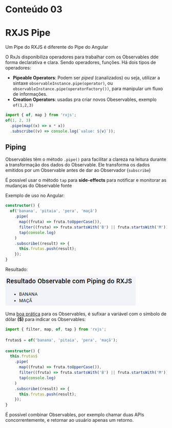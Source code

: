 <h1> Conteúdo 03 </h1>

# RXJS Pipe

Um Pipe do RXJS é diferente do Pipe do Angular

O RxJs disponibiliza operadores para trabalhar com os Observables dde forma declarativa e clara. Sendo operadores, funções. Há dois tipos de operadores:

- **Pipeable Operators**: Podem ser *piped* (canalizados) ou seja, utilizar a sintaxe `observableInstance.pipe(operator)`, ou `observableInstance.pipe(operatorFactory())`, para manipular um fluxo de informações.
- **Creation Operators**: usadas pra criar novos Obeservables, exemplo `of(1,2,3)`

```ts
import { of, map } from 'rxjs';
of(1, 2, 3)
  .pipe(map((x) => x * x))
  .subscribe((v) => console.log(`value: ${v}`));
```

## Piping

Observables têm o método `.pipe()` para facilitar a clareza na leitura durante a transformação dos dados do Observable. Ele transforma os dados emitidos por um Observable antes de dar ao Observador (`subscribe`)

É possível usar o método `tap` para **side-effects** para notificar e monitorar as mudanças do Observable fonte

Exemplo de uso no Angular:

```ts
constructor() {
  of('banana', 'pitaia', 'pera', 'maçã')
    .pipe(
      map((fruta) => fruta.toUpperCase()),
      filter((fruta) => fruta.startsWith('B') || fruta.startsWith('M')),
      tap(console.log)
    )
    .subscribe((result) => {
      this.frutas.push(result);
    });
}
```

Resultado:

![Resultado do Código do Observable com Piping](../assets/example-pipe-rxjs.PNG)

Uma [boa prática](https://angular.io/guide/rx-library#naming-conventions-for-observables) para os Observables, é sufixar a variável com o símbolo de dólar **($)** para indicar os Observables:

```ts
import { filter, map, of, tap } from 'rxjs';

frutas$ = of('banana', 'pitaia', 'pera', 'maçã');

constructor() {
  this.frutas$
    .pipe(
      map((fruta) => fruta.toUpperCase()),
      filter((fruta) => fruta.startsWith('B') || fruta.startsWith('M')),
      tap(console.log)
    )
    .subscribe((result) => {
      this.frutas.push(result);
    });
}
```

É possível combinar Observables, por exemplo chamar duas APIs concorrentemente, e retornar ao usuário apenas um retorno.
